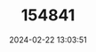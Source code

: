 ---
title: "154841"
category: "Dotalabrus alleni"
draft: false
date: 2024-02-22 13:03:51
languages:
  English: ["Allen's Polly"]
---